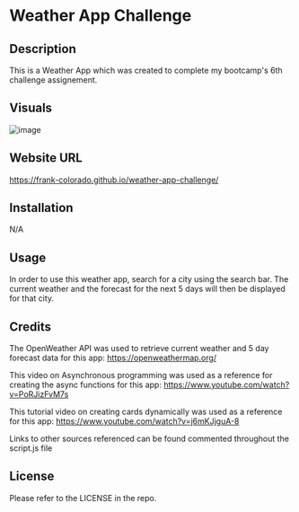 # Weather App Challenge

## Description

This is a Weather App which was created to complete my bootcamp's 6th challenge assignement.

## Visuals

![image](https://user-images.githubusercontent.com/123683792/236580811-c7a43e83-819b-4126-b6c8-bc99c4f20cd1.png)

## Website URL

https://frank-colorado.github.io/weather-app-challenge/

## Installation

N/A

## Usage

In order to use this weather app, search for a city using the search bar. The current weather and the forecast for the next 5 days will then be displayed for that city.

## Credits

The OpenWeather API was used to retrieve current weather and 5 day forecast data for this app: https://openweathermap.org/

This video on Asynchronous programming was used as a reference for creating the async functions for this app: https://www.youtube.com/watch?v=PoRJizFvM7s

This tutorial video on creating cards dynamically was used as a reference for this app: https://www.youtube.com/watch?v=j6mKJjguA-8

Links to other sources referenced can be found commented throughout the script.js file

## License

Please refer to the LICENSE in the repo.
